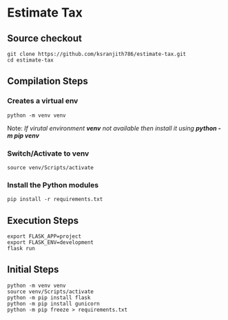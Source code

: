 # Estimate Tax

## Source checkout
```
git clone https://github.com/ksranjith786/estimate-tax.git
cd estimate-tax
```
## Compilation Steps

### Creates a virtual env
```
python -m venv venv
```
Note: _If virutal environment **venv** not available then install it using **python -m pip venv**_

### Switch/Activate to venv
```
source venv/Scripts/activate
```

### Install the Python modules
```
pip install -r requirements.txt
```

## Execution Steps
```
export FLASK_APP=project
export FLASK_ENV=development
flask run
```

## Initial Steps
```
python -m venv venv
source venv/Scripts/activate
python -m pip install flask
python -m pip install gunicorn
python -m pip freeze > requirements.txt
```